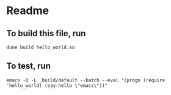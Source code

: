 # Readme

## To build this file, run

```
dune build hello_world.so
```

## To test, run

```   
emacs -Q -L _build/default --batch --eval "(progn (require 'hello_world) (say-hello \"emacs\"))"
```
